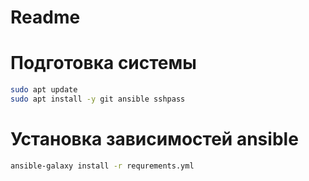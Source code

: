 # Readme

# Подготовка системы
```bash
sudo apt update
sudo apt install -y git ansible sshpass
```

# Установка зависимостей ansible
```bash
ansible-galaxy install -r requrements.yml
```